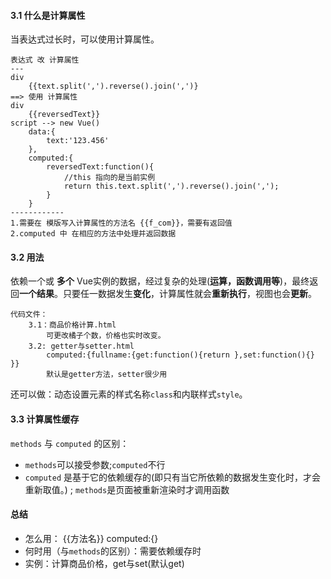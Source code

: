 #### 3.1 什么是计算属性
当表达式过长时，可以使用计算属性。
```
表达式 改 计算属性
---
div
    {{text.split(',').reverse().join(',')}
==> 使用 计算属性
div
    {{reversedText}}
script --> new Vue() 
    data:{
        text:'123.456'
    },
    computed:{
        reversedText:function(){
            //this 指向的是当前实例
            return this.text.split(',').reverse().join(',');
        }
    }
------------
1.需要在 模版写入计算属性的方法名 {{f_com}}，需要有返回值
2.computed 中 在相应的方法中处理并返回数据
```

#### 3.2 用法
依赖一个或 **多个** Vue实例的数据，经过复杂的处理(**运算，函数调用等**)，最终返回**一个结果**。只要任一数据发生**变化**，计算属性就会**重新执行**，视图也会**更新**。
```
代码文件：
    3.1：商品价格计算.html
        可更改橘子个数，价格也实时改变。
    3.2: getter与setter.html  
        computed:{fullname:{get:function(){return },set:function(){} }}
        默认是getter方法，setter很少用
```
还可以做：动态设置元素的样式名称```class```和内联样式```style```。

#### 3.3 计算属性缓存
```methods``` 与 ```computed``` 的区别：
  - ```methods```可以接受参数;```computed```不行
  - ```computed``` 是基于它的依赖缓存的(即只有当它所依赖的数据发生变化时，才会重新取值。) ; ```methods```是页面被重新渲染时才调用函数
  
#### 总结
- 怎么用：  {{方法名}}  computed:{} 
- 何时用（与```methods```的区别）：需要依赖缓存时
- 实例：计算商品价格，get与set(默认get)